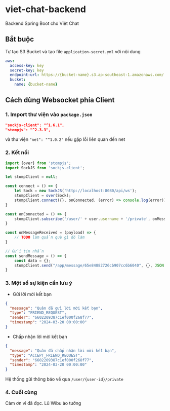 # viet-chat-backend

Backend Spring Boot cho Việt Chat

## Bắt buộc
Tự tạo S3 Bucket và tạo file `application-secret.yml` với nội dung
```yaml
aws:
  access-key: key
  secret-key: key
  endpoint-url: https://{bucket-name}.s3.ap-southeast-1.amazonaws.com/
  bucket:
    name: {bucket-name}
```

## Cách dùng Websocket phía Client

### 1. Import thư viện vào `package.json`

``` json
"sockjs-client": "^1.6.1",
"stompjs": "^2.3.3",
```

và thư viện `"net": "^1.0.2"` nếu gặp lỗi liên quan đến net

### 2. Kết nối

```javascript
import {over} from 'stompjs';
import SockJS from 'sockjs-client';

let stompClient = null;

const connect = () => {
    let Sock = new SockJS('http://localhost:8080/api/ws');
    stompClient = over(Sock);
    stompClient.connect({}, onConnected, (error) => console.log(error));
}

const onConnected = () => {
    stompClient.subscribe('/user/' + user.username + '/private', onMessageReceived);
}

const onMessageReceived = (payload) => {
    // TODO làm quần què gì đó làm
}

// Gửi tin nhắn
const sendMessage = () => {
    const data = {};
    stompClient.send("/app/message/65e84882726cb907cc6b6040", {}, JSON.stringify(data));
}
```

### 3. Một số sự kiện cần lưu ý

- Gửi lời mời kết bạn

```json
{
  "message": "Quân đã gửi lời mời kết bạn",
  "type": "FRIEND_REQUEST",
  "sender": "6602209387c1ef000f268f77",
  "timestamp": "2024-03-20 00:00:00"
}
```

- Chấp nhận lời mời kết bạn

```json
{
  "message": "Quân đã chấp nhận lời mời kết bạn",
  "type": "ACCEPT_FRIEND_REQUEST",
  "sender": "6602209387c1ef000f268f77",
  "timestamp": "2024-03-20 00:00:00"
}
```

Hệ thống gửi thông báo về qua `/user/{user-id}/private`
### 4. Cuối cùng
Cảm ơn vì đã đọc. Lũ Wibu ảo tưởng